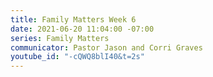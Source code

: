 ```yaml
---
title: Family Matters Week 6
date: 2021-06-20 11:04:00 -07:00
series: Family Matters
communicator: Pastor Jason and Corri Graves
youtube_id: "-cQWQ8blI40&t=2s"
---
```



